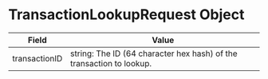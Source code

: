 # TransactionLookupRequest Object

| Field | Value |
|-------|-------|
| transactionID | string: The ID (64 character hex hash) of the transaction to lookup. |
